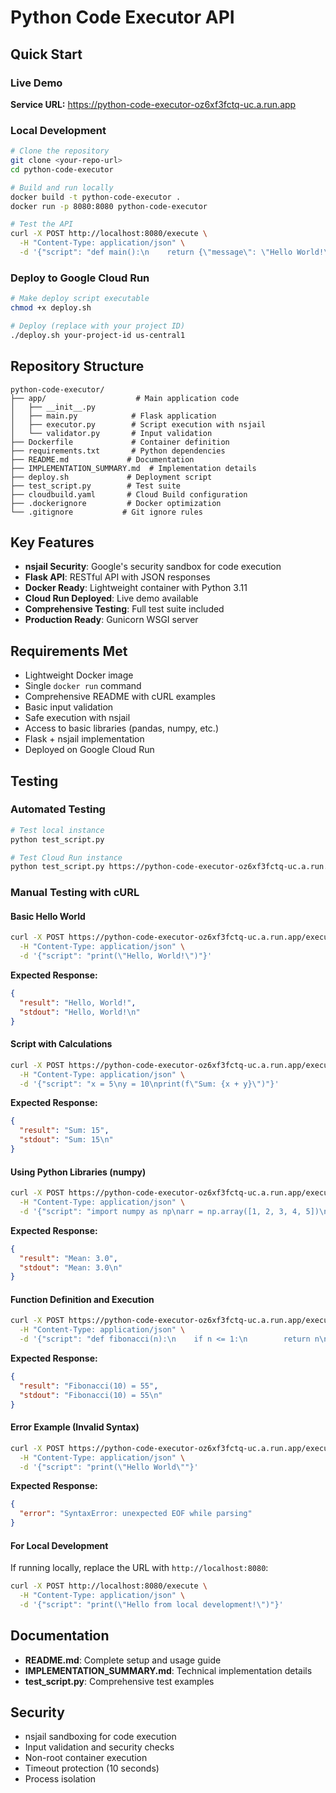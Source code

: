 # Python Code Executor API

## Quick Start

### Live Demo
**Service URL:** https://python-code-executor-oz6xf3fctq-uc.a.run.app

### Local Development
```bash
# Clone the repository
git clone <your-repo-url>
cd python-code-executor

# Build and run locally
docker build -t python-code-executor .
docker run -p 8080:8080 python-code-executor

# Test the API
curl -X POST http://localhost:8080/execute \
  -H "Content-Type: application/json" \
  -d '{"script": "def main():\n    return {\"message\": \"Hello World!\"}"}'
```

### Deploy to Google Cloud Run
```bash
# Make deploy script executable
chmod +x deploy.sh

# Deploy (replace with your project ID)
./deploy.sh your-project-id us-central1
```

## Repository Structure

```
python-code-executor/
├── app/                    # Main application code
│   ├── __init__.py
│   ├── main.py            # Flask application
│   ├── executor.py        # Script execution with nsjail
│   └── validator.py       # Input validation
├── Dockerfile             # Container definition
├── requirements.txt       # Python dependencies
├── README.md             # Documentation
├── IMPLEMENTATION_SUMMARY.md  # Implementation details
├── deploy.sh             # Deployment script
├── test_script.py        # Test suite
├── cloudbuild.yaml       # Cloud Build configuration
├── .dockerignore         # Docker optimization
└── .gitignore           # Git ignore rules
```

## Key Features

- **nsjail Security**: Google's security sandbox for code execution
- **Flask API**: RESTful API with JSON responses
- **Docker Ready**: Lightweight container with Python 3.11
- **Cloud Run Deployed**: Live demo available
- **Comprehensive Testing**: Full test suite included
- **Production Ready**: Gunicorn WSGI server

## Requirements Met

- Lightweight Docker image
- Single `docker run` command
- Comprehensive README with cURL examples
- Basic input validation
- Safe execution with nsjail
- Access to basic libraries (pandas, numpy, etc.)
- Flask + nsjail implementation
- Deployed on Google Cloud Run

## Testing

### Automated Testing
```bash
# Test local instance
python test_script.py

# Test Cloud Run instance
python test_script.py https://python-code-executor-oz6xf3fctq-uc.a.run.app
```

### Manual Testing with cURL

#### Basic Hello World
```bash
curl -X POST https://python-code-executor-oz6xf3fctq-uc.a.run.app/execute \
  -H "Content-Type: application/json" \
  -d '{"script": "print(\"Hello, World!\")"}'
```
**Expected Response:**
```json
{
  "result": "Hello, World!",
  "stdout": "Hello, World!\n"
}
```

#### Script with Calculations
```bash
curl -X POST https://python-code-executor-oz6xf3fctq-uc.a.run.app/execute \
  -H "Content-Type: application/json" \
  -d '{"script": "x = 5\ny = 10\nprint(f\"Sum: {x + y}\")"}'
```
**Expected Response:**
```json
{
  "result": "Sum: 15",
  "stdout": "Sum: 15\n"
}
```

#### Using Python Libraries (numpy)
```bash
curl -X POST https://python-code-executor-oz6xf3fctq-uc.a.run.app/execute \
  -H "Content-Type: application/json" \
  -d '{"script": "import numpy as np\narr = np.array([1, 2, 3, 4, 5])\nprint(f\"Mean: {np.mean(arr)}\")"}'
```
**Expected Response:**
```json
{
  "result": "Mean: 3.0",
  "stdout": "Mean: 3.0\n"
}
```

#### Function Definition and Execution
```bash
curl -X POST https://python-code-executor-oz6xf3fctq-uc.a.run.app/execute \
  -H "Content-Type: application/json" \
  -d '{"script": "def fibonacci(n):\n    if n <= 1:\n        return n\n    return fibonacci(n-1) + fibonacci(n-2)\n\nresult = fibonacci(10)\nprint(f\"Fibonacci(10) = {result}\")"}'
```
**Expected Response:**
```json
{
  "result": "Fibonacci(10) = 55",
  "stdout": "Fibonacci(10) = 55\n"
}
```

#### Error Example (Invalid Syntax)
```bash
curl -X POST https://python-code-executor-oz6xf3fctq-uc.a.run.app/execute \
  -H "Content-Type: application/json" \
  -d '{"script": "print(\"Hello World\""}'
```
**Expected Response:**
```json
{
  "error": "SyntaxError: unexpected EOF while parsing"
}
```

#### For Local Development
If running locally, replace the URL with `http://localhost:8080`:
```bash
curl -X POST http://localhost:8080/execute \
  -H "Content-Type: application/json" \
  -d '{"script": "print(\"Hello from local development!\")"}'
```

## Documentation

- **README.md**: Complete setup and usage guide
- **IMPLEMENTATION_SUMMARY.md**: Technical implementation details
- **test_script.py**: Comprehensive test examples

## Security

- nsjail sandboxing for code execution
- Input validation and security checks
- Non-root container execution
- Timeout protection (10 seconds)
- Process isolation
